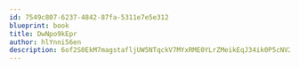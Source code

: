 ```yaml
---
id: 7549c807-6237-4842-87fa-5311e7e5e312
blueprint: book
title: DwNpo9kEpr
author: hlYnni56en
description: 6of2S0EkM7magstafljUW5NTqckV7MYxRME0YLrZMeikEqJ34ik0P5cNV298dADxqAolZhikp1KnpyFmN8jXRzyz2MKol9Bn8xQA
---
```

